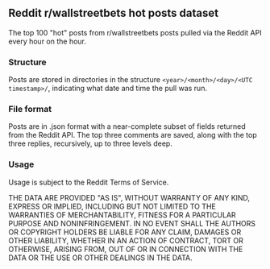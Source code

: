 ## Reddit r/wallstreetbets hot posts dataset

The top 100 "hot" posts from r/wallstreetbets posts pulled via the Reddit API every hour on the hour.

### Structure

Posts are stored in directories in the structure `<year>/<month>/<day>/<UTC timestamp>/`, indicating what date and time the pull was run.

### File format

Posts are in .json format with a near-complete subset of fields returned from the Reddit API. The top three comments are saved, along with the top three replies, recursively, up to three levels deep.

### Usage

Usage is subject to the Reddit Terms of Service.

THE DATA ARE PROVIDED "AS IS", WITHOUT WARRANTY OF ANY KIND, EXPRESS OR IMPLIED, INCLUDING BUT NOT LIMITED TO THE WARRANTIES OF MERCHANTABILITY, FITNESS FOR A PARTICULAR PURPOSE AND NONINFRINGEMENT. IN NO EVENT SHALL THE AUTHORS OR COPYRIGHT HOLDERS BE LIABLE FOR ANY CLAIM, DAMAGES OR OTHER LIABILITY, WHETHER IN AN ACTION OF CONTRACT, TORT OR OTHERWISE, ARISING FROM, OUT OF OR IN CONNECTION WITH THE DATA OR THE USE OR OTHER DEALINGS IN THE DATA.
